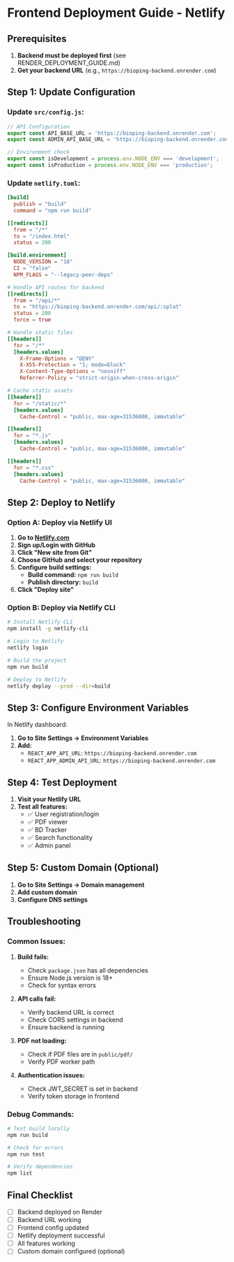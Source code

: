 # Frontend Deployment Guide - Netlify

## Prerequisites

1. **Backend must be deployed first** (see RENDER_DEPLOYMENT_GUIDE.md)
2. **Get your backend URL** (e.g., `https://bioping-backend.onrender.com`)

## Step 1: Update Configuration

### Update `src/config.js`:

```javascript
// API Configuration
export const API_BASE_URL = 'https://bioping-backend.onrender.com';
export const ADMIN_API_BASE_URL = 'https://bioping-backend.onrender.com';

// Environment check
export const isDevelopment = process.env.NODE_ENV === 'development';
export const isProduction = process.env.NODE_ENV === 'production';
```

### Update `netlify.toml`:

```toml
[build]
  publish = "build"
  command = "npm run build"

[[redirects]]
  from = "/*"
  to = "/index.html"
  status = 200

[build.environment]
  NODE_VERSION = "18"
  CI = "false"
  NPM_FLAGS = "--legacy-peer-deps"

# Handle API routes for backend
[[redirects]]
  from = "/api/*"
  to = "https://bioping-backend.onrender.com/api/:splat"
  status = 200
  force = true

# Handle static files
[[headers]]
  for = "/*"
  [headers.values]
    X-Frame-Options = "DENY"
    X-XSS-Protection = "1; mode=block"
    X-Content-Type-Options = "nosniff"
    Referrer-Policy = "strict-origin-when-cross-origin"

# Cache static assets
[[headers]]
  for = "/static/*"
  [headers.values]
    Cache-Control = "public, max-age=31536000, immutable"

[[headers]]
  for = "*.js"
  [headers.values]
    Cache-Control = "public, max-age=31536000, immutable"

[[headers]]
  for = "*.css"
  [headers.values]
    Cache-Control = "public, max-age=31536000, immutable"
```

## Step 2: Deploy to Netlify

### Option A: Deploy via Netlify UI

1. **Go to [Netlify.com](https://netlify.com)**
2. **Sign up/Login with GitHub**
3. **Click "New site from Git"**
4. **Choose GitHub and select your repository**
5. **Configure build settings:**
   - **Build command:** `npm run build`
   - **Publish directory:** `build`
6. **Click "Deploy site"**

### Option B: Deploy via Netlify CLI

```bash
# Install Netlify CLI
npm install -g netlify-cli

# Login to Netlify
netlify login

# Build the project
npm run build

# Deploy to Netlify
netlify deploy --prod --dir=build
```

## Step 3: Configure Environment Variables

In Netlify dashboard:

1. **Go to Site Settings → Environment Variables**
2. **Add:**
   - `REACT_APP_API_URL`: `https://bioping-backend.onrender.com`
   - `REACT_APP_ADMIN_API_URL`: `https://bioping-backend.onrender.com`

## Step 4: Test Deployment

1. **Visit your Netlify URL**
2. **Test all features:**
   - ✅ User registration/login
   - ✅ PDF viewer
   - ✅ BD Tracker
   - ✅ Search functionality
   - ✅ Admin panel

## Step 5: Custom Domain (Optional)

1. **Go to Site Settings → Domain management**
2. **Add custom domain**
3. **Configure DNS settings**

## Troubleshooting

### Common Issues:

1. **Build fails:**
   - Check `package.json` has all dependencies
   - Ensure Node.js version is 18+
   - Check for syntax errors

2. **API calls fail:**
   - Verify backend URL is correct
   - Check CORS settings in backend
   - Ensure backend is running

3. **PDF not loading:**
   - Check if PDF files are in `public/pdf/`
   - Verify PDF worker path

4. **Authentication issues:**
   - Check JWT_SECRET is set in backend
   - Verify token storage in frontend

### Debug Commands:

```bash
# Test build locally
npm run build

# Check for errors
npm run test

# Verify dependencies
npm list
```

## Final Checklist

- [ ] Backend deployed on Render
- [ ] Backend URL working
- [ ] Frontend config updated
- [ ] Netlify deployment successful
- [ ] All features working
- [ ] Custom domain configured (optional) 